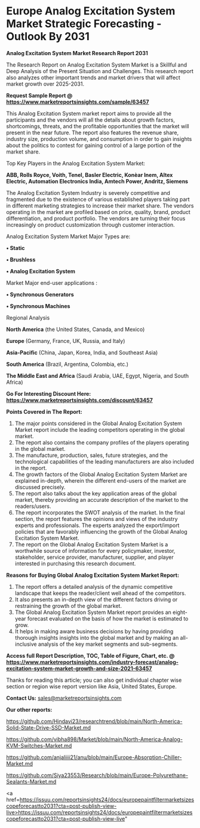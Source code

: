 # Europe Analog Excitation System Market Strategic Forecasting - Outlook By 2031

<strong>Analog Excitation System Market Research Report 2031</strong>

The Research Report on Analog Excitation System Market is a Skillful and Deep Analysis of the Present Situation and Challenges. This research report also analyzes other important trends and market drivers that will affect market growth over 2025-2031.

<strong>Request Sample Report @ <a href=https://www.marketreportsinsights.com/sample/63457>https://www.marketreportsinsights.com/sample/63457</a></strong>

This Analog Excitation System market report aims to provide all the participants and the vendors will all the details about growth factors, shortcomings, threats, and the profitable opportunities that the market will present in the near future. The report also features the revenue share, industry size, production volume, and consumption in order to gain insights about the politics to contest for gaining control of a large portion of the market share.

Top Key Players in the Analog Excitation System Market:

<strong>ABB, Rolls Royce, Voith, Tenel, Basler Electric, Konèar Inem, Altex Electric, Automation Electronics India, Amtech Power, Andritz, Siemens</strong>

The Analog Excitation System Industry is severely competitive and fragmented due to the existence of various established players taking part in different marketing strategies to increase their market share. The vendors operating in the market are profiled based on price, quality, brand, product differentiation, and product portfolio. The vendors are turning their focus increasingly on product customization through customer interaction.

Analog Excitation System Market Major Types are:

<strong>• Static

• Brushless

• Analog Excitation System</strong>

Market Major end-user applications :

<strong>• Synchronous Generators

• Synchronous Machines</strong>

Regional Analysis

</u><strong><b>North America</b></strong> (the United States, Canada, and Mexico)

<strong><b>Europe </b></strong>(Germany, France, UK, Russia, and Italy)

<strong><b>Asia-Pacific</b></strong> (China, Japan, Korea, India, and Southeast Asia)

<strong><b>South America</b></strong> (Brazil, Argentina, Colombia, etc.)

<strong><b>The Middle East and Africa</b></strong> (Saudi Arabia, UAE, Egypt, Nigeria, and South Africa)

<strong>Go For Interesting Discount Here: <a href=https://www.marketreportsinsights.com/discount/63457>https://www.marketreportsinsights.com/discount/63457</a></strong>

<strong>Points Covered in The Report:</strong>
<ol>
  <li>The major points considered in the Global Analog Excitation System Market report include the leading competitors operating in the global market.</li>
  <li>The report also contains the company profiles of the players operating in the global market.</li>
  <li>The manufacture, production, sales, future strategies, and the technological capabilities of the leading manufacturers are also included in the report.</li>
  <li>The growth factors of the Global Analog Excitation System Market are explained in-depth, wherein the different end-users of the market are discussed precisely.</li>
  <li>The report also talks about the key application areas of the global market, thereby providing an accurate description of the market to the readers/users.</li>
  <li>The report incorporates the SWOT analysis of the market. In the final section, the report features the opinions and views of the industry experts and professionals. The experts analyzed the export/import policies that are favorably influencing the growth of the Global Analog Excitation System Market.</li>
  <li>The report on the Global Analog Excitation System Market is a worthwhile source of information for every policymaker, investor, stakeholder, service provider, manufacturer, supplier, and player interested in purchasing this research document.</li>
</ol>
<strong>Reasons for Buying Global Analog Excitation System Market Report:</strong>

<ol>
  <li>The report offers a detailed analysis of the dynamic competitive landscape that keeps the reader/client well ahead of the competitors.</li>
  <li>It also presents an in-depth view of the different factors driving or restraining the growth of the global market.</li>
  <li>The Global Analog Excitation System Market report provides an eight-year forecast evaluated on the basis of how the market is estimated to grow.</li>
  <li>It helps in making aware business decisions by having providing thorough insights insights into the global market and by making an all-inclusive analysis of the key market segments and sub-segments.</li>
</ol>
<strong>Access full Report Description, TOC, Table of Figure, Chart, etc. @ <a href=https://www.marketreportsinsights.com/industry-forecast/analog-excitation-system-market-growth-and-size-2021-63457>https://www.marketreportsinsights.com/industry-forecast/analog-excitation-system-market-growth-and-size-2021-63457</a></strong>


Thanks for reading this article; you can also get individual chapter wise section or region wise report version like Asia, United States, Europe.

<strong>Contact Us:</strong>
sales@marketreportsinsights.com

<strong>Our other reports:</strong>

<a href=https://github.com/Hindavi23/researchtrend/blob/main/North-America-Solid-State-Drive-SSD-Market.md>https://github.com/Hindavi23/researchtrend/blob/main/North-America-Solid-State-Drive-SSD-Market.md</a>

<a href=https://github.com/vibha898/Market/blob/main/North-America-Analog-KVM-Switches-Market.md>https://github.com/vibha898/Market/blob/main/North-America-Analog-KVM-Switches-Market.md</a>

<a href=https://github.com/anjaliiii21/anu/blob/main/Europe-Absorption-Chiller-Market.md>https://github.com/anjaliiii21/anu/blob/main/Europe-Absorption-Chiller-Market.md</a>

<a href=https://github.com/Siya23553/Research/blob/main/Europe-Polyurethane-Sealants-Market.md>https://github.com/Siya23553/Research/blob/main/Europe-Polyurethane-Sealants-Market.md</a>

<a href=https://issuu.com/reportsinsights24/docs/europepaintfiltermarketsizescopeforecastto2031?cta=post-publish-view-live>https://issuu.com/reportsinsights24/docs/europepaintfiltermarketsizescopeforecastto2031?cta=post-publish-view-live</a>"
